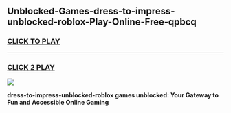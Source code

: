
## Unblocked-Games-dress-to-impress-unblocked-roblox-Play-Online-Free-qpbcq
<h3>
<a href="https://premium76.site?title=dress-to-impress-unblocked-roblox&ref=26A">CLICK TO PLAY</a></h3>
<hr>

<h3>
<a href="https://premium76.site?title=dress-to-impress-unblocked-roblox&ref=26A">CLICK 2 PLAY</a>
  
</h3>

<a href="https://premium76.site?title=dress-to-impress-unblocked-roblox&ref=26A"><img src="https://clearcache.store/games.png"></a>


**dress-to-impress-unblocked-roblox games unblocked: Your Gateway to Fun and Accessible Online Gaming**
